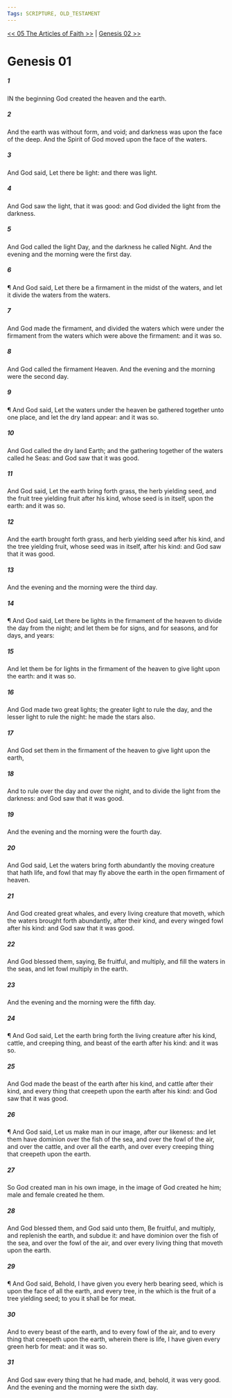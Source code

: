 ```yaml
---
Tags: SCRIPTURE, OLD_TESTAMENT
---
```


[<< 05 The Articles of Faith >>](PEARL_OF_GREAT_PRICE/03_Joseph_Smith/05_The_Articles_of_Faith.md) | [Genesis 02 >>](OLD_TESTAMENT/01_Genesis/Genesis_02.md)

# Genesis 01

##### 1
 IN the beginning God created the heaven and the earth.
##### 2
 And the earth was without form, and void; and darkness was upon the face of the deep.  And the Spirit of God moved upon the face of the waters.
##### 3
 And God said, Let there be light: and there was light.
##### 4
 And God saw the light, that it was good: and God divided the light from the darkness.
##### 5
 And God called the light Day, and the darkness he called Night.  And the evening and the morning were the first day.
##### 6
 ¶ And God said, Let there be a firmament in the midst of the waters, and let it divide the waters from the waters.
##### 7
 And God made the firmament, and divided the waters which were under the firmament from the waters which were above the firmament: and it was so.
##### 8
 And God called the firmament Heaven.  And the evening and the morning were the second day.
##### 9
 ¶ And God said, Let the waters under the heaven be gathered together unto one place, and let the dry land appear: and it was so.
##### 10
 And God called the dry land Earth; and the gathering together of the waters called he Seas: and God saw that it was good.
##### 11
 And God said, Let the earth bring forth grass, the herb yielding seed, and the fruit tree yielding fruit after his kind, whose seed is in itself, upon the earth: and it was so.
##### 12
 And the earth brought forth grass, and herb yielding seed after his kind, and the tree yielding fruit, whose seed was in itself, after his kind: and God saw that it was good.
##### 13
 And the evening and the morning were the third day.
##### 14
 ¶ And God said, Let there be lights in the firmament of the heaven to divide the day from the night; and let them be for signs, and for seasons, and for days, and years:
##### 15
 And let them be for lights in the firmament of the heaven to give light upon the earth: and it was so.
##### 16
 And God made two great lights; the greater light to rule the day, and the lesser light to rule the night: he made the stars also.
##### 17
 And God set them in the firmament of the heaven to give light upon the earth,
##### 18
 And to rule over the day and over the night, and to divide the light from the darkness: and God saw that it was good.
##### 19
 And the evening and the morning were the fourth day.
##### 20
 And God said, Let the waters bring forth abundantly the moving creature that hath life, and fowl that may fly above the earth in the open firmament of heaven.
##### 21
 And God created great whales, and every living creature that moveth, which the waters brought forth abundantly, after their kind, and every winged fowl after his kind: and God saw that it was good.
##### 22
 And God blessed them, saying, Be fruitful, and multiply, and fill the waters in the seas, and let fowl multiply in the earth.
##### 23
 And the evening and the morning were the fifth day.
##### 24
 ¶ And God said, Let the earth bring forth the living creature after his kind, cattle, and creeping thing, and beast of the earth after his kind: and it was so.
##### 25
 And God made the beast of the earth after his kind, and cattle after their kind, and every thing that creepeth upon the earth after his kind: and God saw that it was good.
##### 26
 ¶ And God said, Let us make man in our image, after our likeness: and let them have dominion over the fish of the sea, and over the fowl of the air, and over the cattle, and over all the earth, and over every creeping thing that creepeth upon the earth.
##### 27
 So God created man in his own image, in the image of God created he him; male and female created he them.
##### 28
 And God blessed them, and God said unto them, Be fruitful, and multiply, and replenish the earth, and subdue it: and have dominion over the fish of the sea, and over the fowl of the air, and over every living thing that moveth upon the earth.
##### 29
 ¶ And God said, Behold, I have given you every herb bearing seed, which is upon the face of all the earth, and every tree, in the which is the fruit of a tree yielding seed; to you it shall be for meat.
##### 30
 And to every beast of the earth, and to every fowl of the air, and to every thing that creepeth upon the earth, wherein there is life, I have given every green herb for meat: and it was so.
##### 31
 And God saw every thing that he had made, and, behold, it was very good.  And the evening and the morning were the sixth day.
